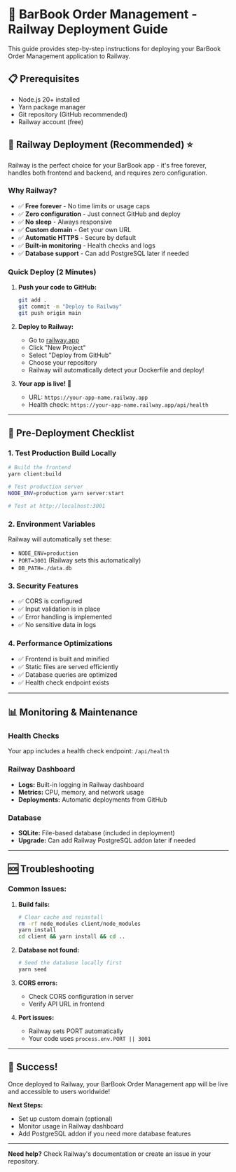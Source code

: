 # 🚀 BarBook Order Management - Railway Deployment Guide

This guide provides step-by-step instructions for deploying your BarBook Order Management application to Railway.

## 📋 Prerequisites

- Node.js 20+ installed
- Yarn package manager
- Git repository (GitHub recommended)
- Railway account (free)

## 🎯 Railway Deployment (Recommended) ⭐

Railway is the perfect choice for your BarBook app - it's free forever, handles both frontend and backend, and requires zero configuration.

### Why Railway?
- ✅ **Free forever** - No time limits or usage caps
- ✅ **Zero configuration** - Just connect GitHub and deploy
- ✅ **No sleep** - Always responsive
- ✅ **Custom domain** - Get your own URL
- ✅ **Automatic HTTPS** - Secure by default
- ✅ **Built-in monitoring** - Health checks and logs
- ✅ **Database support** - Can add PostgreSQL later if needed

### Quick Deploy (2 Minutes)

1. **Push your code to GitHub:**
   ```bash
   git add .
   git commit -m "Deploy to Railway"
   git push origin main
   ```

2. **Deploy to Railway:**
   - Go to [railway.app](https://railway.app)
   - Click "New Project"
   - Select "Deploy from GitHub"
   - Choose your repository
   - Railway will automatically detect your Dockerfile and deploy!

3. **Your app is live!** 🎉
   - URL: `https://your-app-name.railway.app`
   - Health check: `https://your-app-name.railway.app/api/health`

---

## 🔧 Pre-Deployment Checklist

### 1. Test Production Build Locally
```bash
# Build the frontend
yarn client:build

# Test production server
NODE_ENV=production yarn server:start

# Test at http://localhost:3001
```

### 2. Environment Variables
Railway will automatically set these:
- `NODE_ENV=production`
- `PORT=3001` (Railway sets this automatically)
- `DB_PATH=./data.db`

### 3. Security Features
- ✅ CORS is configured
- ✅ Input validation is in place
- ✅ Error handling is implemented
- ✅ No sensitive data in logs

### 4. Performance Optimizations
- ✅ Frontend is built and minified
- ✅ Static files are served efficiently
- ✅ Database queries are optimized
- ✅ Health check endpoint exists

---

## 📊 Monitoring & Maintenance

### Health Checks
Your app includes a health check endpoint: `/api/health`

### Railway Dashboard
- **Logs:** Built-in logging in Railway dashboard
- **Metrics:** CPU, memory, and network usage
- **Deployments:** Automatic deployments from GitHub

### Database
- **SQLite:** File-based database (included in deployment)
- **Upgrade:** Can add Railway PostgreSQL addon later if needed

---

## 🆘 Troubleshooting

### Common Issues:

1. **Build fails:**
   ```bash
   # Clear cache and reinstall
   rm -rf node_modules client/node_modules
   yarn install
   cd client && yarn install && cd ..
   ```

2. **Database not found:**
   ```bash
   # Seed the database locally first
   yarn seed
   ```

3. **CORS errors:**
   - Check CORS configuration in server
   - Verify API URL in frontend

4. **Port issues:**
   - Railway sets PORT automatically
   - Your code uses `process.env.PORT || 3001`

---

## 🎉 Success!

Once deployed to Railway, your BarBook Order Management app will be live and accessible to users worldwide!

**Next Steps:**
- Set up custom domain (optional)
- Monitor usage in Railway dashboard
- Add PostgreSQL addon if you need more database features

---

**Need help?** Check Railway's documentation or create an issue in your repository.
